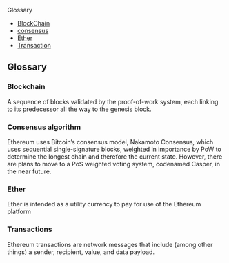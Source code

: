 Glossary
- [BlockChain](#bc)
- [consensus](#con)
- [Ether](#et)
- [Transaction](#tra)

## Glossary
<a name=bc></a>
### Blockchain
A sequence of blocks validated by the proof-of-work system, each linking to its predecessor all the way to the genesis block.
### Consensus algorithm
Ethereum uses Bitcoin’s consensus model, Nakamoto Consensus, which uses sequential single-signature blocks, weighted in importance by PoW to determine the longest chain and therefore the current state. However, there are plans to move to a PoS weighted voting system, codenamed Casper, in the near future.
<a name=et></a>
### Ether
Ether is intended as a utility currency to pay for use of the Ethereum platform
<a name=tra></a>
### Transactions
Ethereum transactions are network messages that include (among other things) a sender, recipient, value, and data payload.
